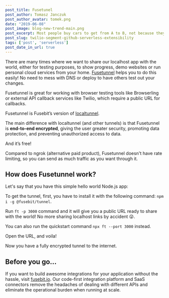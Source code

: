 ```yaml
---
post_title: Fusetunel
post_author: Tomasz Janczuk
post_author_avatar: tomek.png
date: "2019-06-08"
post_image: blog-new-trend-main.png
post_excerpt: Most people buy cars to get from A to B, not because they like driving. That’s why Uber and Lyft are so successful...
post_slug: twilio-segment-github-serverless-extensibility
tags: ['post', 'serverless']
post_date_in_url: true
---
```


There are many times where we want to share our localhost app with the world, either for testing purposes, to show progress, demo websites or run personal cloud services from your home. [Fusetunnel](https://github.com/fusebit/tunnel) helps you to do this easily! No need to mess with DNS or deploy to have others test out your changes.

Fusetunnel is great for working with browser testing tools like Browserling or external API callback services like Twilio, which require a public URL for callbacks.

Fusetunnel is Fusebit’s version of [localtunnel](https://github.com/localtunnel/localtunnel).

The main difference with localtunnel (and other tunnels) is that Fusetunnel is **end-to-end encrypted**, giving the user greater security, promoting data protection, and preventing unauthorized access to data.

And it’s free!

Compared to ngrok (alternative paid product), Fusetunnel doesn't have rate limiting, so you can send as much traffic as you want through it.

## How does Fusetunnel work? 

Let's say that you have this simple hello world Node.js app:


To get the tunnel, first, you have to install it with the following command: `npm i -g @fusebit/tunnel`.

Run `ft -p 3000` command and it will give you a public URL ready to share with the world! No more sharing localhost links by accident 😜.


You can also run the quickstart command `npx ft --port 3000` instead.

Open the URL, and voila! 

Now you have a fully encrypted tunnel to the internet.

## Before you go…
If you want to build awesome integrations for your application without the hassle, visit [fusebit.io](https://fusebit.io/).  Our code-first integration platform and SaaS connectors remove the headaches of dealing with different APIs and eliminate the operational burden when running at scale.
